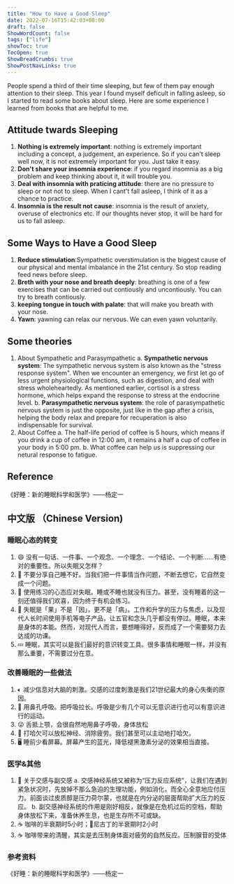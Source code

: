 ```yaml
---
title: "How to Have a Good Sleep"
date: 2022-07-16T15:42:03+08:00
draft: false
ShowWordCount: false
tags: ["life"]
showToc: true
TocOpen: true
ShowBreadCrumbs: true
ShowPostNavLinks: true
---
```


People spend a third of their time sleeping, but few of them pay enough attention to their sleep. This year I found myself deficult in falling asleep, so I started to read some books about sleep. Here are some experience I learned from books that are helpful to me.

## Attitude twards Sleeping

1. **Nothing is extremely important**: nothing is extremely important including  a concept, a judgement, an experience. So if you can't sleep well now, it is not extremely important for you. Just take it easy.
2. **Don't share your insomnia experience**: if you regard insomnia as a big problem and keep thinking about it, it will trouble you.
3. **Deal with insomnia with praticing attitude**: there are no pressure to sleep or not not to sleep. When I cant't fall asleep, I think of it as a chance to practice.
4. **Insomnia is the result not cause**: insomnia is the result of anxiety, overuse of electronics etc.  If our thoughts never stop, it will be hard for us to fall asleep.

## Some Ways to Have a Good Sleep

1. **Reduce stimulation**:Sympathetic overstimulation is the biggest cause of our physical and mental imbalance in the 21st century. So stop reading feed news before sleep.
2. **Breth with your nose and breath deeply**: breathing is one of a few exercises that can be carried out contiously and uncontiously. You can try to breath contiously.
3. **keeping tongue in touch with palate**: that will make you breath with your nose.
4. **Yawn**: yawning can relax our nervous. We can even yawn voluntarily.

## Some theories

1. About Sympathetic and Parasympathetic
   a. **Sympathetic nervous system**: The sympathetic nervous system is also known as the "stress response system". When we encounter an emergency, we first let go of less urgent physiological functions, such as digestion, and deal with stress wholeheartedly. As mentioned earlier, cortisol is a stress hormone, which helps expand the response to stress at the endocrine level.
   b. **Parasympathetic nervous system**: the role of parasympathetic nervous system is just the opposite, just like in the gap after a crisis, helping the body relax and prepare for recuperation is also indispensable for survival.
2. About Coffee
	a. The half-life period of coffee is 5 hours, which means if you drink a cup of coffee in 12:00 am, it remains a half a cup of coffee in your body in 5:00 pm.
	b. What coffee can help us is suppressing our netural response to fatigue.

## Reference

《好睡：新的睡眠科学和医学》——杨定一

## 中文版 （Chinese Version)

### 睡眠心态的转变

1. 😄 没有一句话、一件事、一个观念、一个理念、一个结论、一个判断……有绝对的重要性。所以失眠又怎样？
2. 🙅 不要分享自己睡不好。当我们把一件事情当作问题，不断去想它，它自然变成一个问题。
3. 🤔 使用练习的心态应对失眠。睡或不睡也就没有压力。甚至，没有睡着的这一刻还值得我们欢喜，因为终于有机会练习。
4. 🥱 失眠是「果」不是「因」，更不是「病」。工作和升学的压力与焦虑，以及现代人长时间使用手机等电子产品，让五官和念头几乎都没有停过。睡眠，本来是身体的本能。然而，对现代人而言，要想睡得好，反而成了一个需要努力去达成的功课。
5. 💤 睡眠，其实可以是我们最好的意识转变工具。很多事情和睡眠一样，并没有那么重要，不需要过分在意。

### 改善睡眠的一些做法

1. 🔈︎ 减少信息对大脑的刺激。交感的过度刺激是我们21世纪最大的身心失衡的原因。
2. 👃 用鼻孔呼吸。把呼吸拉长。呼吸是少有几个可以无意识进行也可以有意识进行的运动。
3. 😜 舌抵上颚，会很自然地用鼻子呼吸，身体放松
4. 🥱 打哈欠可以放松神经、消除疲劳。我们甚至可以主动地打哈欠。
5. 🖥 睡前少看屏幕。屏幕产生的蓝光，降低褪黑激素分泌的效果相当直接。

### 医学&其他

1. 🧠 关于交感与副交感
  a. 交感神经系统又被称为“压力反应系统”，让我们在遇到紧急状况时，先放掉不那么急迫的生理功能，例如消化，而全心全意地应付压力。前面谈过皮质醇是压力荷尔蒙，也就是在内分泌的层面帮助扩大压力的反应。
  b. 副交感神经系统的作用是刚好相反，就像是在危机过后的空档，帮助身体放松下来，准备休养生息，也是生存所不可或缺。
2. ☕️ 咖啡的半衰期时5小时；🚬尼古丁的半衰期时2小时
3. ☕️ 咖啡带来的清醒，其实是去压制身体面对疲劳的自然反应。压制腺苷的受体

### 参考资料

《好睡：新的睡眠科学和医学》——杨定一